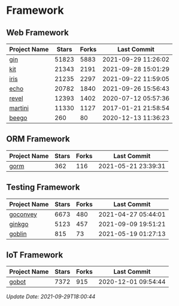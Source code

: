 # Framework

## Web Framework
| Project Name | Stars | Forks | Last Commit |
| ------------ | ----- | ----- | ----------- |
| [gin](https://github.com/gin-gonic/gin) | 51823 | 5883 | 2021-09-29 11:26:02 |
| [kit](https://github.com/go-kit/kit) | 21343 | 2191 | 2021-09-28 15:01:29 |
| [iris](https://github.com/kataras/iris) | 21235 | 2297 | 2021-09-22 11:59:05 |
| [echo](https://github.com/labstack/echo) | 20782 | 1840 | 2021-09-26 15:56:43 |
| [revel](https://github.com/revel/revel) | 12393 | 1402 | 2020-07-12 05:57:36 |
| [martini](https://github.com/go-martini/martini) | 11330 | 1127 | 2017-01-21 21:58:54 |
| [beego](https://github.com/astaxie/beego) | 260 | 80 | 2020-12-13 11:36:23 |

## ORM Framework
| Project Name | Stars | Forks | Last Commit |
| ------------ | ----- | ----- | ----------- |
| [gorm](https://github.com/jinzhu/gorm) | 362 | 116 | 2021-05-21 23:39:31 |

## Testing Framework
| Project Name | Stars | Forks | Last Commit |
| ------------ | ----- | ----- | ----------- |
| [goconvey](https://github.com/smartystreets/goconvey) | 6673 | 480 | 2021-04-27 05:44:01 |
| [ginkgo](https://github.com/onsi/ginkgo) | 5123 | 457 | 2021-09-09 19:51:21 |
| [goblin](https://github.com/franela/goblin) | 815 | 73 | 2021-05-19 01:27:13 |

## IoT Framework
| Project Name | Stars | Forks | Last Commit |
| ------------ | ----- | ----- | ----------- |
| [gobot](https://github.com/hybridgroup/gobot) | 7372 | 915 | 2020-12-01 09:54:44 |

*Update Date: 2021-09-29T18:00:44*